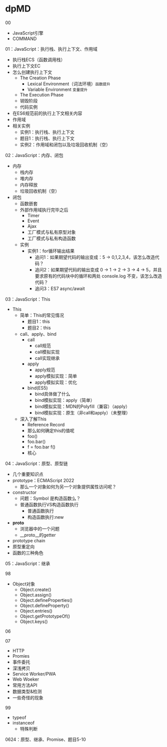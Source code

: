 # dpMD

00

- JavaScript引擎
- COMMAND

01：JavaScript：执行栈、执行上下文、作用域

- 执行栈ECS（函数调用栈）
- 执行上下文EC
- 怎么创建执行上下文
  - The Creation Phase
    - Lexical Environment（词法环境）`函数提升`
    - Variable Environment `变量提升`
  - The Execution Phase
  - 销毁阶段
  - 代码实例
- 在ES6规范前的执行上下文相关内容
- 作用域
- 相关实例
  - 实例1：执行栈、执行上下文
  - 题目1：执行栈、执行上下文
  - 实例2：作用域和闭包以及垃圾回收机制（空）

02：JavaScript：内存、闭包

- 内存
  - 栈内存
  - 堆内存
  - 内存释放
  - 垃圾回收机制（空）
- 闭包
  - 函数嵌套
  - 外部作用域执行完毕之后
    - Timer
    - Event
    - Ajax
    - 工厂模式与私有原型对象
    - 工厂模式与私有构造函数
  - 实例
    - 实例1：for循环输出结果
      - 追问1：如果期望代码的输出变成：5 -> 0,1,2,3,4，该怎么改造代码？
      - 追问2：如果期望代码的输出变成 0 -> 1 -> 2 -> 3 -> 4 -> 5，并且要求原有的代码块中的循环和两处 console.log 不变，该怎么改造代码？
      - 追问3：ES7 async/await

03：JavaScript：This

- This
  - 简单：This的常见情况
    - 题目1：this
    - 题目2：this
  - call、apply、bind
    - call
      - call规范
      - call模拟实现
      - call实现继承
    - apply
      - apply规范
      - apply模拟实现：简单
      - apply模拟实现：优化
    - bind(ES5)
      - bind具体做了什么
      - bind模拟实现：apply（简单）
      - bind模拟实现：MDN的Polyfill（兼容）（apply）
      - bind模拟实现：原生（非call和apply）（未整理）
  - 深入了解This
    - Reference Record
    - 那么如何确定this的值呢
    - foo()
    - foo.bar()
    - f = foo.bar f()
    - 核心

04：JavaScript：原型、原型链

- 几个重要知识点
- prototype：ECMAScript 2022
  - 那么一个对象如何为另一个对象提供属性访问呢？
- constructor
  - 问题：Symbol 是构造函数么？
  - 普通函数执行VS构造函数执行
    - 普通函数执行
    - 构造函数执行:new
- __proto__
  - 浏览器中的一个问题  
  - __proto__的getter
- prototype chain
- 原型重定向
- 函数的三种角色

05：JavaScript：继承


98

- Object对象
  - Object.create()
  - Object.assign()
  - Object.defineProperties()
  - Object.defineProperty()
  - Object.entries()
  - Object.getPrototypeOf()
  - Object.keys()

06

07

- HTTP
- Promies
- 事件委托
- 深浅拷贝
- Service Worker/PWA
- Web Woeker
- 常用方法API
- 数据类型&检测
- 一些奇怪的现象

99

- typeof
- instanceof
  - 特殊判断

0624：原型、继承、Promise、题目5-10
